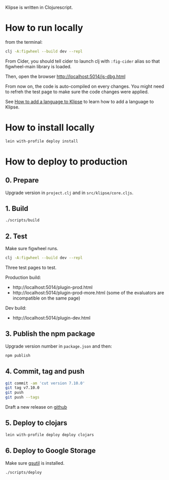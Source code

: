 

Klipse is written in Clojurescript.


# How to run locally

from the terminal:

```bash
clj -A:figwheel --build dev --repl
```


From Cider, you should tell cider to launch clj with `:fig-cider` alias so that figwheel-main library is loaded.

Then, open the browser [http://localhost:5014/js-dbg.html](http://localhost:5014/js-dbg.html)

From now on, the code is auto-compiled on every changes.
You might need to refreh the test page to make sure the code changes were applied.
 
See [How to add a language to Klipse](https://github.com/viebel/klipse/wiki/How-to-add-a-language-to-klipse) to learn how to add a language to Klipse.

# How to install locally

```bash
lein with-profile deploy install
```

# How to deploy to production

## 0. Prepare

Upgrade version in `project.clj` and in `src/klipse/core.cljs`.

## 1. Build

```bash
./scripts/build
```

## 2. Test 

Make sure figwheel runs.

```bash
clj -A:figwheel --build dev --repl
```


Three test pages to test.

Production build: 

- http://localhost:5014/plugin-prod.html 
- http://localhost:5014/plugin-prod-more.html (some of the evaluators are incompatible on the same page)

Dev build: 

- http://localhost:5014/plugin-dev.html

## 3. Publish the npm package

Upgrade version number in `package.json` and then:

```bash
npm publish
```

## 4. Commit, tag and push

```bash
git commit -am 'cut version 7.10.0'
git tag v7.10.0
git push
git push --tags
```

Draft a new release on [github](https://github.com/viebel/klipse/releases)

## 5. Deploy to clojars

```bash
lein with-profile deploy deploy clojars
```

## 6. Deploy to Google Storage

Make sure [gsutil](https://cloud.google.com/storage/docs/gsutil_install) is installed.

```bash
./scripts/deploy
```

